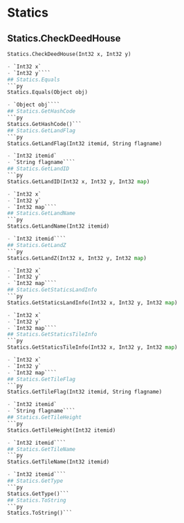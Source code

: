 # Statics

## Statics.CheckDeedHouse
```py
Statics.CheckDeedHouse(Int32 x, Int32 y)

- `Int32 x` 
- `Int32 y````
## Statics.Equals
```py
Statics.Equals(Object obj)

- `Object obj````
## Statics.GetHashCode
```py
Statics.GetHashCode()```
## Statics.GetLandFlag
```py
Statics.GetLandFlag(Int32 itemid, String flagname)

- `Int32 itemid` 
- `String flagname````
## Statics.GetLandID
```py
Statics.GetLandID(Int32 x, Int32 y, Int32 map)

- `Int32 x` 
- `Int32 y` 
- `Int32 map````
## Statics.GetLandName
```py
Statics.GetLandName(Int32 itemid)

- `Int32 itemid````
## Statics.GetLandZ
```py
Statics.GetLandZ(Int32 x, Int32 y, Int32 map)

- `Int32 x` 
- `Int32 y` 
- `Int32 map````
## Statics.GetStaticsLandInfo
```py
Statics.GetStaticsLandInfo(Int32 x, Int32 y, Int32 map)

- `Int32 x` 
- `Int32 y` 
- `Int32 map````
## Statics.GetStaticsTileInfo
```py
Statics.GetStaticsTileInfo(Int32 x, Int32 y, Int32 map)

- `Int32 x` 
- `Int32 y` 
- `Int32 map````
## Statics.GetTileFlag
```py
Statics.GetTileFlag(Int32 itemid, String flagname)

- `Int32 itemid` 
- `String flagname````
## Statics.GetTileHeight
```py
Statics.GetTileHeight(Int32 itemid)

- `Int32 itemid````
## Statics.GetTileName
```py
Statics.GetTileName(Int32 itemid)

- `Int32 itemid````
## Statics.GetType
```py
Statics.GetType()```
## Statics.ToString
```py
Statics.ToString()```